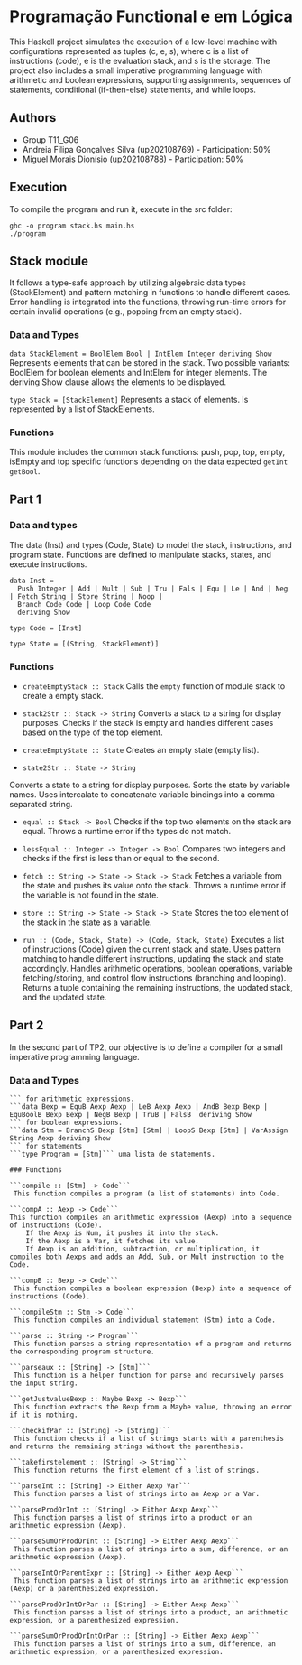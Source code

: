 # Programação Functional e em Lógica

This Haskell project simulates the execution of a low-level machine with configurations represented as tuples (c, e, s), where c is a list of instructions (code), e is the evaluation stack, and s is the storage. The project also includes a small imperative programming language with arithmetic and boolean expressions, supporting assignments, sequences of statements, conditional (if-then-else) statements, and while loops.

## Authors
- Group T11_G06
- Andreia Filipa Gonçalves Silva (up202108769) - Participation: 50%
- Miguel Morais Dionísio (up202108788) - Participation: 50%

## Execution
To compile the program and run it, execute in the src folder:
```
ghc -o program stack.hs main.hs
./program
```
## Stack module

It follows a type-safe approach by utilizing algebraic data types (StackElement) and pattern matching in functions to handle different cases. Error handling is integrated into the functions, throwing run-time errors for certain invalid operations (e.g., popping from an empty stack).

### Data and Types
``` data StackElement = BoolElem Bool | IntElem Integer deriving Show ```
Represents elements that can be stored in the stack. Two possible variants: BoolElem for boolean elements and IntElem for integer elements. The deriving Show clause allows the elements to be displayed.

``` type Stack = [StackElement] ```
Represents a stack of elements. Is represented by a list of StackElements.

### Functions

This module includes the common stack functions: push, pop, top, empty, isEmpty and top specific functions depending on the data expected ```getInt getBool```.

## Part 1 

### Data and types
The data (Inst) and types (Code, State) to model the stack, instructions, and program state.
Functions are defined to manipulate stacks, states, and execute instructions.
```
data Inst =
  Push Integer | Add | Mult | Sub | Tru | Fals | Equ | Le | And | Neg | Fetch String | Store String | Noop |
  Branch Code Code | Loop Code Code
  deriving Show

type Code = [Inst]

type State = [(String, StackElement)]
```

### Functions 

- ``` createEmptyStack :: Stack ```
Calls the ```empty``` function of module stack to create a empty stack.

- ``` stack2Str :: Stack -> String ```
Converts a stack to a string for display purposes. Checks if the stack is empty and handles different cases based on the type of the top element.

- ``` createEmptyState :: State ```
Creates an empty state (empty list).

- ``` state2Str :: State -> String ```

Converts a state to a string for display purposes. Sorts the state by variable names. Uses intercalate to concatenate variable bindings into a comma-separated string.

- ``` equal :: Stack -> Bool ```
Checks if the top two elements on the stack are equal.
Throws a runtime error if the types do not match.

- ``` lessEqual :: Integer -> Integer -> Bool ```
Compares two integers and checks if the first is less than or equal to the second.

- ``` fetch :: String -> State -> Stack -> Stack ```
Fetches a variable from the state and pushes its value onto the stack.
Throws a runtime error if the variable is not found in the state.

- ``` store :: String -> State -> Stack -> State ```
Stores the top element of the stack in the state as a variable.

- ``` run :: (Code, Stack, State) -> (Code, Stack, State) ```
Executes a list of instructions (Code) given the current stack and state.
Uses pattern matching to handle different instructions, updating the stack and state accordingly.
Handles arithmetic operations, boolean operations, variable fetching/storing, and control flow instructions (branching and looping).
Returns a tuple containing the remaining instructions, the updated stack, and the updated state. 

## Part 2

In the second part of TP2, our objective is to define a compiler for a small imperative programming language.

### Data and Types

```data Aexp = Num Integer | Var String | AddA Aexp Aexp | SubA Aexp Aexp | MultA Aexp Aexp  deriving Show
``` for arithmetic expressions.
```data Bexp = EquB Aexp Aexp | LeB Aexp Aexp | AndB Bexp Bexp | EquBoolB Bexp Bexp | NegB Bexp | TruB | FalsB  deriving Show
``` for boolean expressions.
```data Stm = BranchS Bexp [Stm] [Stm] | LoopS Bexp [Stm] | VarAssign String Aexp deriving Show
``` for statements
```type Program = [Stm]``` uma lista de statements.

### Functions

```compile :: [Stm] -> Code```
 This function compiles a program (a list of statements) into Code.

```compA :: Aexp -> Code```
This function compiles an arithmetic expression (Aexp) into a sequence of instructions (Code).
    If the Aexp is Num, it pushes it into the stack.
    If the Aexp is a Var, it fetches its value.
    If Aexp is an addition, subtraction, or multiplication, it compiles both Aexps and adds an Add, Sub, or Mult instruction to the Code.

```compB :: Bexp -> Code```
 This function compiles a boolean expression (Bexp) into a sequence of instructions (Code).

```compileStm :: Stm -> Code```
 This function compiles an individual statement (Stm) into a Code.

```parse :: String -> Program```
 This function parses a string representation of a program and returns the corresponding program structure.

```parseaux :: [String] -> [Stm]```
 This function is a helper function for parse and recursively parses the input string.

```getJustvalueBexp :: Maybe Bexp -> Bexp```
 This function extracts the Bexp from a Maybe value, throwing an error if it is nothing.

```checkifPar :: [String] -> [String]```
 This function checks if a list of strings starts with a parenthesis and returns the remaining strings without the parenthesis.

```takefirstelement :: [String] -> String```
 This function returns the first element of a list of strings.

```parseInt :: [String] -> Either Aexp Var```
 This function parses a list of strings into an Aexp or a Var.

```parseProdOrInt :: [String] -> Either Aexp Aexp```
 This function parses a list of strings into a product or an arithmetic expression (Aexp).

```parseSumOrProdOrInt :: [String] -> Either Aexp Aexp```
 This function parses a list of strings into a sum, difference, or an arithmetic expression (Aexp).

```parseIntOrParentExpr :: [String] -> Either Aexp Aexp```
 This function parses a list of strings into an arithmetic expression (Aexp) or a parenthesized expression.

```parseProdOrIntOrPar :: [String] -> Either Aexp Aexp```
 This function parses a list of strings into a product, an arithmetic expression, or a parenthesized expression.

```parseSumOrProdOrIntOrPar :: [String] -> Either Aexp Aexp```
 This function parses a list of strings into a sum, difference, an arithmetic expression, or a parenthesized expression.
